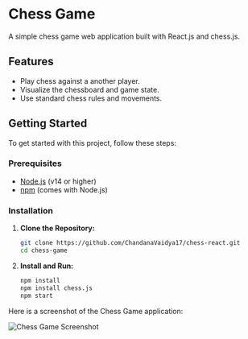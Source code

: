 # Chess Game

A simple chess game web application built with React.js and chess.js.

## Features

- Play chess against a another player.
- Visualize the chessboard and game state.
- Use standard chess rules and movements.

## Getting Started

To get started with this project, follow these steps:

### Prerequisites

- [Node.js](https://nodejs.org/) (v14 or higher)
- [npm](https://www.npmjs.com/) (comes with Node.js)

### Installation

1. **Clone the Repository:**

   ```bash
   git clone https://github.com/ChandanaVaidya17/chess-react.git
   cd chess-game

2. **Install and Run:**

   ```bash
   npm install
   npm install chess.js
   npm start
Here is a screenshot of the Chess Game application:

![Chess Game Screenshot](https://github.com/ChandanaVaidya17/chess-react/blob/main/Chess-JS.jpg)

